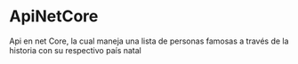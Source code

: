 # ApiNetCore
Api en net Core, la cual maneja una lista de personas famosas a través de la historia con su respectivo país natal
